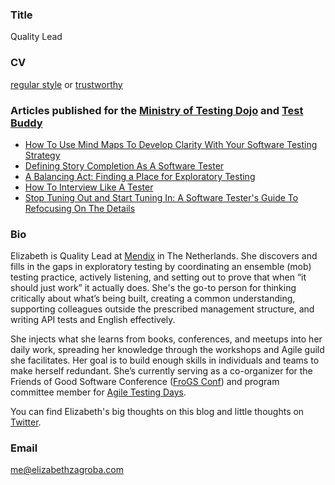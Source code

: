 ### Title

Quality Lead

### CV
[regular style](../../assets/resumes/EZresume.pdf) or [trustworthy](../../assets/resumes/trustworthy-resume.pdf)


### Articles published for the [Ministry of Testing Dojo](https://dojo.ministryoftesting.com/) and [Test Buddy](https://www.testbuddy.co/)

- [How To Use Mind Maps To Develop Clarity With Your Software Testing Strategy](https://ministryoftesting.com/dojo/lessons/mind-maps-made-easy)
- [Defining Story Completion As A Software Tester](https://www.ministryoftesting.com/dojo/lessons/defining-story-completion-as-a-software-tester)
- [A Balancing Act: Finding a Place for Exploratory Testing](https://www.testbuddy.co/blog/a-balancing-act-finding-a-place-for-exploratory-testing)
- [How To Interview Like A Tester](https://www.ministryoftesting.com/dojo/lessons/how-to-interview-like-a-tester)
- [Stop Tuning Out and Start Tuning In: A Software Tester&#39;s Guide To Refocusing On The Details](https://www.ministryoftesting.com/dojo/lessons/a-software-tester-s-guide-to-refocusing)

### Bio

Elizabeth is Quality Lead at [Mendix](https://www.mendix.com/) in The Netherlands. She discovers and fills in the gaps in exploratory testing by coordinating an ensemble (mob) testing practice, actively listening, and setting out to prove that when “it should just work” it actually does. She's the go-to person for thinking critically about what’s being built, creating a common understanding, supporting colleagues outside the prescribed management structure, and writing API tests and English effectively. 

She injects what she learns from books, conferences, and meetups into her daily work, spreading her knowledge through the workshops and Agile guild she facilitates. Her goal is to build enough skills in individuals and teams to make herself redundant. She’s currently serving as a co-organizer for the Friends of Good Software Conference ([FroGS Conf](https://frogsconf.nl/])) and program committee member for [Agile Testing Days](https://frogsconf.nl/). 

You can find Elizabeth's big thoughts on this blog and little thoughts on [Twitter](https://twitter.com/ezagroba). 

### Email
[me@elizabethzagroba.com](mailto:me@elizabethzagroba.com)